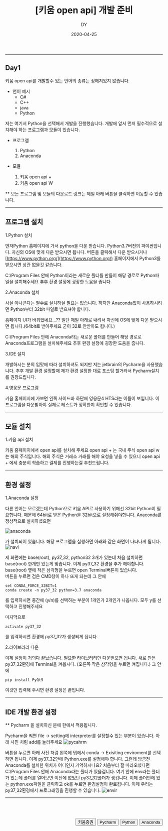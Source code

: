 ﻿---
layout: post
title:  "[키움 open api] 개발 준비"
date:   2020-04-25
author: DY
comments: true
categories: Outsourcing
---

---

## Day1

키움 open api를 개발할수 있는 언어의 종류는 정해져있지 않습니다.
  - 언어 예시
    - C#
    - C++
    - java
    - Python

저는 여기서 Python을 선택해서 개발을 진행했습니다. 개발에 앞서 먼저 필수적으로 설치해야 하는 프로그램과 모듈이 있습니다.

  - 프로그램
    1. Python
    2. Anaconda

  - 모듈
    1. 키움 open api +
    2. 키움 open api W 

** 모든 프로그램 및 모듈의 다운로드 링크는 제일 아래 버튼을 클릭하면 이동할 수 있습니다. 

---

## 프로그램 설치

1.Python 설치

먼저Python 홈페이지에 가서 python을 다운 받습니다. 
Python3.7버전의 파이썬입니다. 자신의 OS에 맞게 다운 받으시면 됩니다. 버튼을 클릭해서 다운 받으시거나 [https://www.python.org/](https://www.python.org/)  홈페이지에서 Python3를 받으시면 상관 없을것 같습니다.

C:\Program Files 안에 Python이라는 새로운 폴더를 만들어  해당 경로로 Python파일을 설치해주세요 추후 환경 설정에 굉장한 도움을 줍니다.  


2.Anaconda 설치

사실 아나콘다는 필수로 설치하실 필요는 없습니다. 하지만 Anaconda없이 사용하시려면 Python부터 32bit 파일로 받으셔야 합니다. 

홈페이지 UI가 바뀌었네요...?? 일단 제일 아래로 내려서 자신에 OS에 맞게 다운 받으시면 됩니다.(64bit로 받아주세요 굳이 32로 안받아도 됩니다.)

C:\Program Files 안에 Anaconda라는 새로운 폴더를 만들어  해당 경로로 Anaconda프로그램을 설치해주세요 추후 환경 설정에 굉장한 도움을 줍니다.


3.IDE 설치

개발하시는 분의 입맛에 따라 설치하셔도 되지만 저는 jetbrain의 Pycharm을 사용했습니다.
추후 개발 환경 설정할때 제가 환경 설정한 대로 포스팅 할거라서 Pycharm설치를 권장드립니다.


4.영웅문 프로그램

키움 홈페이지에 가보면 왼쪽 사이드바 하단에 영웅문4 HTS라는 이름이 보입니다. 이 프로그램을 다운받아야 실제로 테스트가 정확한지 확인할 수 있습니다. 

---

## 모듈 설치

1.키움 api 설치 

키움 홈페이지에서 open api를 설치해 주세요 open api + 는 국내 주식  open api w는 해외 주식입니다.
해외 주식은 거래소 거래를 해야 요청을 넣을 수 있으니 open api + 에세 충분히 학습하고 결제를 진행하는걸 추천드립니다.

---

## 환경 설정

1.Anaconda 설정

다른 언어는 모르겠는데 Python으로 키움 API르 사용하기 위해선 32bit Python이 필요합니다. 때문에 64bit로 받은 Python을 32bit으로 설정해줘야합니다.
Anaconda를 정상적으로 설치하셨으면 

![anaconda](https://user-images.githubusercontent.com/37605781/80280115-0a131900-873d-11ea-99cf-6aa36202c581.PNG)

가 설치되어 있습니다. 해당 프로그램을 실행하면 아래와 같은 화면이 나타나게 됩니다.
![navi](https://user-images.githubusercontent.com/37605781/80280216-b94ff000-873d-11ea-89b6-f01d247b4d74.jpg)

제 화면에는 base(root), py37_32, python32 3개가 있는데 처음 설치하면 base(root) 한개만 있는게 맞습니다. 이제 py37_32 환경을 추가 해야합니다.
base(root) 옆에 작은 삼각형을 누르면 open Terminal버튼이 있습니다.  
버튼을 누르면 검은 CMD창이 하나 뜨게 되는데 그 안에 
~~~
set CONDA_FORCE_32BIT=1
conda create -n py37_32 python=3.7 anaconda
~~~
를 입력하시면 중간에 (y/n)를 선택하는 부분이 1개인가 2개인가 나옵니다. 모두 y를 선택하고 진행해주세요

마지막으로
~~~
activate py37_32
~~~

를 입력하시면 환경에 py37_32가 생성되게 됩니다.



2.라이브러리 다운

이제 설정이 거의다 끝났습니다. 필요한 라이브러리만 다운받으면 됩니다.
새로 만든 py37_32환경에 Terminal을 켜봅시다. (오른쪽 작은 삼각형을 누르면 켜집니다.)
그 안에 

~~~
pip install PyQt5
~~~
이것만 입력해 주시면 환경 설정은 끝입니다. 

---

## IDE 개발 환경 설정

** Pycharm 을 설치하신 분에 한에서 적용됩니다.

Pycharm을 켜면 file -> setting에 interpreter를 설정할수 있는 부분이 있습니다. 아래 사진 처럼 add를 눌러주세요
![pycahrm](https://user-images.githubusercontent.com/37605781/80280535-9a525d80-873f-11ea-86ff-e38197f23098.jpg)

버튼을 누르면 아래 사진 처럼 왼쪽에 탭에서 conda -> Exisiting enviroment를 선택하면 됩니다.
이제 py37_32안에 Python.exe를 설정해야 합니다. 
그런데 방금전 Anaconda를 설치한 위치가 어디인지 기억하시나요? 처음부터 잘 따라오셨다면 C:\Program Files 안에 Anaconda라는 폴더가 있을겁니다.
여기 안에 env라는 폴더가 있는데 폴더를 열어보면 이전에 없었던 py37_32폴더가 생깁니다.
이제 폴더안에 있는 python.exe파일을 클릭하고 ok를 누르면 환경설정이 완료됩니다. 이제 우리는 py37_32환경에서 프로그래밍을 진행할 수 있습니다.
![envir](https://user-images.githubusercontent.com/37605781/80280595-f917d700-873f-11ea-8717-b8c8efc2e1f6.JPG)


---
<div style="height: 50px;"></div>
<div style="float: right;">
  <button onclick="location.href='https://www.kiwoom.com/' ">키움증권</button>
  <button onclick="location.href='https://www.jetbrains.com/ko-kr/pycharm/' ">Pycharm</button>
  <button onclick="location.href='https://www.python.org/downloads/release/python-377/' ">Python</button> 
  <button onclick="location.href='https://www.anaconda.com/products/individual' "> Anaconda </button> 
</div>
